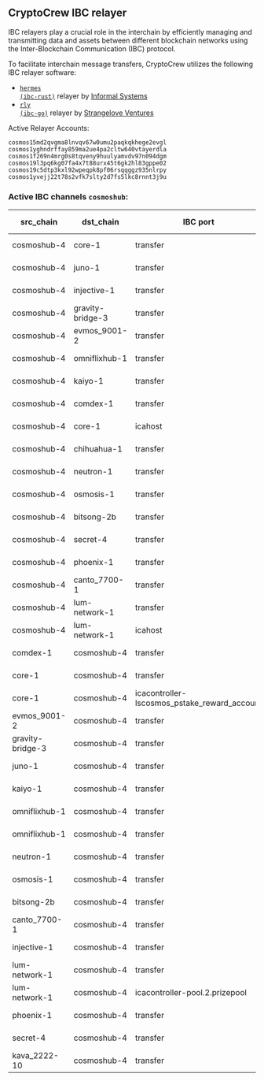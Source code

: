 ## CryptoCrew IBC relayer
IBC relayers play a crucial role in the interchain by efficiently managing and transmitting data and assets between different blockchain networks using the Inter-Blockchain Communication (IBC) protocol.

To facilitate interchain message transfers, CryptoCrew utilizes the following IBC relayer software: 
- <a href="https://github.com/informalsystems/hermes"><code>hermes (ibc-rust)</code></a> relayer by [Informal Systems](https://github.com/informalsystems)
- <a href="https://github.com/cosmos/relayer"><code>rly (ibc-go)</code></a> relayer by [Strangelove Ventures](https://github.com/strangelove-ventures)

Active Relayer Accounts:
```
cosmos15md2qvgma8lnvqv67w0umu2paqkqkhege2evgl
cosmos1yghndrffay859ma2ue4pa2cltw640vtayerdla
cosmos1f269n4mrg0s8tqveny9huulyamvdv97n094dgm
cosmos19l3pq6kg07fa4x7t88urx45t6gk2hl83gppe02
cosmos19c5dtp3kxl92wpeqpk8pf06rsqqggz935nlrpy
cosmos1yvejj22t78s2vfk7slty2d7fs5lkc8rnnt3j9u
```

### Active IBC channels `cosmoshub`:
| src_chain | dst_chain | IBC port | IBC channel |
| --------------- | --------------- | ------------ | ------------------- |
| cosmoshub-4 | core-1 | transfer | channel-190 |
| cosmoshub-4 | juno-1 | transfer | channel-207 |
| cosmoshub-4 | injective-1 | transfer | channel-220 |
| cosmoshub-4 | gravity-bridge-3 | transfer | channel-281 |
| cosmoshub-4 | evmos_9001-2 | transfer | channel-292 |
| cosmoshub-4 | omniflixhub-1 | transfer | channel-306 |
| cosmoshub-4 | kaiyo-1 | transfer | channel-343 |
| cosmoshub-4 | comdex-1 | transfer | channel-400 |
| cosmoshub-4 | core-1 | icahost | channel-428 |
| cosmoshub-4 | chihuahua-1 | transfer | channel-576 |
| cosmoshub-4 | neutron-1 | transfer | channel-569 |
| cosmoshub-4 | osmosis-1 | transfer | channel-141 |
| cosmoshub-4 | bitsong-2b | transfer | channel-229 |
| cosmoshub-4 | secret-4 | transfer | channel-235 |
| cosmoshub-4 | phoenix-1 | transfer | channel-339 |
| cosmoshub-4 | canto_7700-1 | transfer | channel-358 |
| cosmoshub-4 | lum-network-1 | transfer | channel-566 |
| cosmoshub-4 | lum-network-1 | icahost | channel-607 |
| comdex-1 | cosmoshub-4 | transfer | channel-37 |
| core-1 | cosmoshub-4 | transfer | channel-24 |
| core-1 | cosmoshub-4 | icacontroller-lscosmos_pstake_reward_account | channel-53 |
| evmos_9001-2 | cosmoshub-4 | transfer | channel-3 |
| gravity-bridge-3 | cosmoshub-4 | transfer | channel-17 |
| juno-1 | cosmoshub-4 | transfer | channel-1 |
| kaiyo-1 | cosmoshub-4 | transfer | channel-0 |
| omniflixhub-1 | cosmoshub-4 | transfer | channel-0 |
| omniflixhub-1 | cosmoshub-4 | transfer | channel-12 |
| neutron-1 | cosmoshub-4 | transfer | channel-1 |
| osmosis-1 | cosmoshub-4 | transfer | channel-0 |
| bitsong-2b | cosmoshub-4 | transfer | channel-1 |
| canto_7700-1 | cosmoshub-4 | transfer | channel-2 |
| injective-1 | cosmoshub-4 | transfer | channel-1 |
| lum-network-1 | cosmoshub-4 | transfer | channel-12 |
| lum-network-1 | cosmoshub-4 | icacontroller-pool.2.prizepool | channel-16 |
| phoenix-1 | cosmoshub-4 | transfer | channel-0 |
| secret-4 | cosmoshub-4 | transfer | channel-0 |
| kava_2222-10 | cosmoshub-4 | transfer | channel-0 |